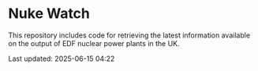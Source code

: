 # Nuke Watch

This repository includes code for retrieving the latest information available on the output of EDF nuclear power plants in the UK.

Last updated: 2025-06-15 04:22